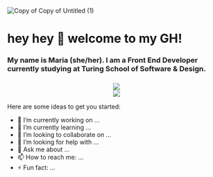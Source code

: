 ![Copy of Copy of Untitled (1)](https://user-images.githubusercontent.com/76507607/129668832-92fa43e3-cf91-46bd-9974-84600cd32dee.gif)

# hey hey 👋   welcome to my GH!
### My name is Maria (she/her).   I am a Front End Developer currently studying at Turing School of Software & Design.  
### 

<div align="center"><img src="https://github-readme-stats.vercel.app/api/top-langs/?username=madhaus4&layout=compact&theme=flag-india)](https://github.com/anuraghazra/github-readme-stats" /></div>

<div align="center"><img src="https://github-readme-stats.vercel.app/api?username=madhaus4&hide=contribs,prs&theme=flag-india&show_icons=true" /></div>

Here are some ideas to get you started:

- 🔭 I’m currently working on ...
- 🌱 I’m currently learning ...
- 👯 I’m looking to collaborate on ...
- 🤔 I’m looking for help with ...
- 💬 Ask me about ...
- 📫 How to reach me: ...
- ⚡ Fun fact: ...
